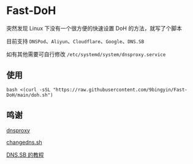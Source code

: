 # Fast-DoH

突然发现 Linux 下没有一个很方便的快速设置 DoH 的方法，就写了个脚本

目前支持 `DNSPod`、`Aliyun`、`Cloudflare`、`Google`、`DNS.SB`

如有其他需要可自行修改 `/etc/systemd/system/dnsproxy.service`

## 使用

`bash <(curl -sSL "https://raw.githubusercontent.com/9bingyin/Fast-DoH/main/doh.sh")`

## 鸣谢

[dnsproxy](https://github.com/AdguardTeam/dnsproxy)

[changedns.sh](https://github.com/ernisn/changedns.sh)

[DNS.SB 的教程](https://dns.sb/guide/doh/linux/)
